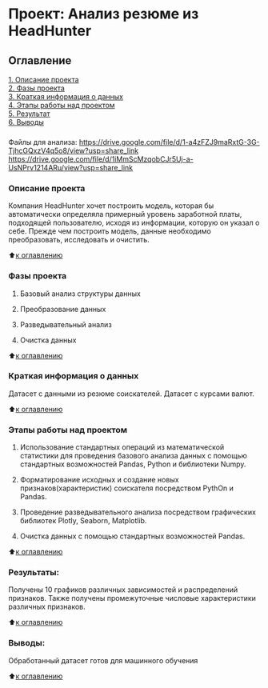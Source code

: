 # Проект: Анализ резюме из HeadHunter

## Оглавление  
[1. Описание проекта](https://github.com/Lepnik/data_science_lnv/blob/main/Project_1/README.md#Описание-проекта)  
[2. Фазы проекта](https://github.com/Lepnik/data_science_lnv/blob/main/Project_1/README.md#Фазы-проекта)  
[3. Краткая информация о данных](https://github.com/Lepnik/data_science_lnv/blob/main/Project_1/README.md#Краткая-информация-о-данных)  
[4. Этапы работы над проектом](https://github.com/Lepnik/data_science_lnv/blob/main/Project_1/README.md#Этапы-работы-над-проектом)  
[5. Результат](https://github.com/Lepnik/data_science_lnv/blob/main/Project_1/README.md#Результат)    
[6. Выводы](https://github.com/Lepnik/data_science_lnv/blob/main/Project_1/README.md#Выводы) 

###
Файлы для анализа: https://drive.google.com/file/d/1-a4zFZJ9maRxtG-3G-TjhcGQxzV4q5o8/view?usp=share_link
                   https://drive.google.com/file/d/1iMmScMzqobCJr5Uj-a-UsNPrv1214ARu/view?usp=share_link

### Описание проекта    
Компания HeadHunter хочет построить модель, которая бы автоматически определяла примерный уровень заработной платы, подходящей пользователю, исходя из информации, которую он указал о себе. Прежде чем построить модель, данные необходимо преобразовать, исследовать и очистить. 

:arrow_up:[к оглавлению](https://github.com/Lepnik/data_science_lnv/blob/main/Project_1/README.md#Оглавление)


### Фазы проекта
1. Базовый анализ структуры данных

2. Преобразование данных

3. Разведывательный анализ

4. Очистка данных


:arrow_up:[к оглавлению](https://github.com/Lepnik/data_science_lnv/blob/main/Project_1/README.md#Оглавление)

### Краткая информация о данных
Датасет с данными из резюме соискателей.
Датасет с курсами валют.
  
:arrow_up:[к оглавлению](https://github.com/Lepnik/data_science_lnv/blob/main/Project_1/README.md#Оглавление)


### Этапы работы над проектом  
1. Использование стандартных операций из математической статистики для проведения базового анализа данных с помощью стандартных возможностей Pandas, Python и библиотеки Numpy.

2. Форматирование исходных и создание новых признаков(характеристик) соискателя посредством PythOn и Pandas.

3. Проведение разведывательного анализа посредством графических библиотек Plotly, Seaborn, Matplotlib.

4. Очистка данных с помощью стандартных возможностей Pandas.

:arrow_up:[к оглавлению](https://github.com/Lepnik/data_science_lnv/blob/main/Project_1/README.md#Оглавление)


### Результаты:  
Получены 10 графиков различных зависимостей и распределений признаков.
Также получены промежуточные числовые характеристики различных признаков.

:arrow_up:[к оглавлению](https://github.com/Lepnik/data_science_lnv/blob/main/Project_1/README.md#Оглавление)


### Выводы:  
Обработанный датасет готов для машинного обучения

:arrow_up:[к оглавлению](https://github.com/Lepnik/data_science_lnv/blob/main/Project_1/README.md#Оглавление)
